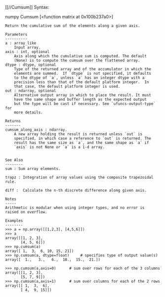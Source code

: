 [[//Cumsum]]
Syntax:

  numpy Cumsum [<function matrix at 0x100b237a0>]


    Return the cumulative sum of the elements along a given axis.

    Parameters
    ----------
    a : array_like
        Input array.
    axis : int, optional
        Axis along which the cumulative sum is computed. The default
        (None) is to compute the cumsum over the flattened array.
    dtype : dtype, optional
        Type of the returned array and of the accumulator in which the
        elements are summed.  If `dtype` is not specified, it defaults
        to the dtype of `a`, unless `a` has an integer dtype with a
        precision less than that of the default platform integer.  In
        that case, the default platform integer is used.
    out : ndarray, optional
        Alternative output array in which to place the result. It must
        have the same shape and buffer length as the expected output
        but the type will be cast if necessary. See `ufuncs-output-type` for
        more details.

    Returns
    -------
    cumsum_along_axis : ndarray.
        A new array holding the result is returned unless `out` is
        specified, in which case a reference to `out` is returned. The
        result has the same size as `a`, and the same shape as `a` if
        `axis` is not None or `a` is a 1-d array.


    See Also
    --------
    sum : Sum array elements.

    trapz : Integration of array values using the composite trapezoidal rule.

    diff :  Calculate the n-th discrete difference along given axis.

    Notes
    -----
    Arithmetic is modular when using integer types, and no error is
    raised on overflow.

    Examples
    --------
    >>> a = np.array([[1,2,3], [4,5,6]])
    >>> a
    array([[1, 2, 3],
           [4, 5, 6]])
    >>> np.cumsum(a)
    array([ 1,  3,  6, 10, 15, 21])
    >>> np.cumsum(a, dtype=float)     # specifies type of output value(s)
    array([  1.,   3.,   6.,  10.,  15.,  21.])

    >>> np.cumsum(a,axis=0)      # sum over rows for each of the 3 columns
    array([[1, 2, 3],
           [5, 7, 9]])
    >>> np.cumsum(a,axis=1)      # sum over columns for each of the 2 rows
    array([[ 1,  3,  6],
           [ 4,  9, 15]])

    